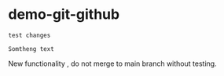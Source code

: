 # demo-git-github


    test changes
    
    Somtheng text 


New functionality , do not merge to main branch without testing.